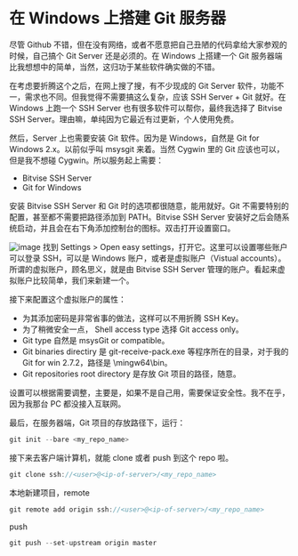 # 在 Windows 上搭建 Git 服务器
尽管 Github 不错，但在没有网络，或者不愿意把自己丑陋的代码拿给大家参观的时候，自己搞个 Git Server 还是必须的。在 Windows 上搭建一个 Git 服务器端比我想想中的简单，当然，这归功于某些软件确实做的不错。

在考虑要折腾这个之后，在网上搜了搜，有不少现成的 Git Server 软件，功能不一，需求也不同。但我觉得不需要搞这么复杂，应该 SSH Server + Git 就好。在 Windows 上跑一个 SSH Server 也有很多软件可以帮你，最终我选择了 Bitvise SSH Server。理由嘛，单纯因为它最近有过更新，个人使用免费。

然后，Server 上也需要安装 Git 软件。因为是 Windows，自然是 Git for Windows 2.x。以前似乎叫 msysgit 来着。当然 Cygwin 里的 Git 应该也可以，但是我不想碰 Cygwin。所以服务起上需要：
- Bitvise SSH Server
- Git for Windows

安装 Bitvise SSH Server 和 Git 时的选项都很随意，能用就好。Git 不需要特别的配置，甚至都不需要把路径添加到 PATH。Bitvise SSH Server 安装好之后会随系统启动，并且会在右下角添加控制台的图标。双击打开设置窗口。

![image](https://github.com/dailliwang/blog/blob/master/img/git.png)
找到 Settings > Open easy settings，打开它。这里可以设置哪些账户可以登录 SSH，可以是 Windows 账户，或者是虚拟账户（Vistual accounts）。所谓的虚拟账户，顾名思义，就是由 Bitvise SSH Server 管理的账户。看起来虚拟账户比较简单，我们来新建一个。

接下来配置这个虚拟账户的属性：

- 为其添加密码是非常省事的做法，这样可以不用折腾 SSH Key。
- 为了稍微安全一点， Shell access type 选择 Git access only。
- Git type 自然是 msysGit or compatible。
- Git binaries directiry 是 git-receive-pack.exe 等程序所在的目录，对于我的 Git for win 2.7.2，路径是 <path-to-git>\mingw64\bin。
- Git repositories root directory 是存放 Git 项目的路径，随意。

设置可以根据需要调整，主要是，如果不是自己用，需要保证安全性。我不在乎，因为我那台 PC 都没接入互联网。

最后，在服务器端，Git 项目的存放路径下，运行：
```java
git init --bare <my_repo_name>
```
接下来去客户端计算机，就能 clone 或者 push 到这个 repo 啦。
```java
git clone ssh://<user>@<ip-of-server>/<my_repo_name>
```
本地新建项目，remote
```java
git remote add origin ssh://<user>@<ip-of-server>/<my_repo_name>
```
push
```java
git push --set-upstream origin master
```